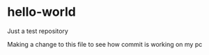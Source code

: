 # hello-world
Just a test repository


Making a change to this file to see how commit is working on my pc
